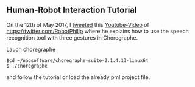 Human-Robot Interaction Tutorial
---

On the 12th of May 2017, I [tweeted](https://twitter.com/_mxochicale/status/863041455908114433) this
[Youtube-Video](https://www.youtube.com/watch?v=fT8rNQEs-_w) of https://twitter.com/RobotPhilip
where he explains how to use the speech recognition tool with three gestures in Choregraphe.


Lauch choregraphe
```
$cd ~/naosoftware/choregraphe-suite-2.1.4.13-linux64
$ ./choregraphe
```
and follow the tutorial or load the already pml project file.
